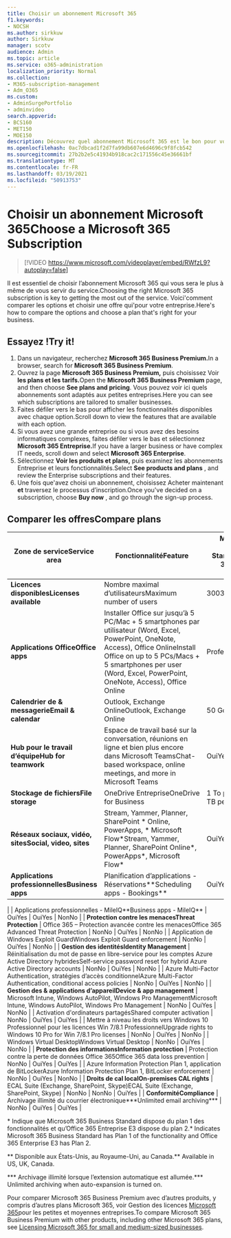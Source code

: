 ```yaml
---
title: Choisir un abonnement Microsoft 365
f1.keywords:
- NOCSH
ms.author: sirkkuw
author: Sirkkuw
manager: scotv
audience: Admin
ms.topic: article
ms.service: o365-administration
localization_priority: Normal
ms.collection:
- M365-subscription-management
- Adm_O365
ms.custom:
- AdminSurgePortfolio
- adminvideo
search.appverid:
- BCS160
- MET150
- MOE150
description: Découvrez quel abonnement Microsoft 365 est le bon pour votre organisation.
ms.openlocfilehash: 0ac7dbcad1f2d7fa99db607e6d4696c9f8fcb542
ms.sourcegitcommit: 27b2b2e5c41934b918cac2c171556c45e36661bf
ms.translationtype: MT
ms.contentlocale: fr-FR
ms.lasthandoff: 03/19/2021
ms.locfileid: "50913753"
---
```

# <a name="choose-a-microsoft-365-subscription"></a><span data-ttu-id="51b50-103">Choisir un abonnement Microsoft 365</span><span class="sxs-lookup"><span data-stu-id="51b50-103">Choose a Microsoft 365 Subscription</span></span>

> [!VIDEO https://www.microsoft.com/videoplayer/embed/RWfzL9?autoplay=false]

<span data-ttu-id="51b50-104">Il est essentiel de choisir l’abonnement Microsoft 365 qui vous sera le plus à même de vous servir du service.</span><span class="sxs-lookup"><span data-stu-id="51b50-104">Choosing the right Microsoft 365 subscription is key to getting the most out of the service.</span></span> <span data-ttu-id="51b50-105">Voici&#39;comment comparer les options et choisir une offre qui&#39;pour votre entreprise.</span><span class="sxs-lookup"><span data-stu-id="51b50-105">Here&#39;s how to compare the options and choose a plan that&#39;s right for your business.</span></span>

## <a name="try-it"></a><span data-ttu-id="51b50-106">Essayez !</span><span class="sxs-lookup"><span data-stu-id="51b50-106">Try it!</span></span>

1. <span data-ttu-id="51b50-107">Dans un navigateur, recherchez **Microsoft 365 Business Premium.**</span><span class="sxs-lookup"><span data-stu-id="51b50-107">In a browser, search for  **Microsoft 365 Business Premium**.</span></span>
2. <span data-ttu-id="51b50-108">Ouvrez la page **Microsoft 365 Business Premium,** puis choisissez Voir **les plans et les tarifs.**</span><span class="sxs-lookup"><span data-stu-id="51b50-108">Open the  **Microsoft 365 Business Premium**  page, and then choose  **See plans and pricing**.</span></span> <span data-ttu-id="51b50-109">Vous pouvez voir ici quels abonnements sont adaptés aux petites entreprises.</span><span class="sxs-lookup"><span data-stu-id="51b50-109">Here you can see which subscriptions are tailored to smaller businesses.</span></span>
3. <span data-ttu-id="51b50-110">Faites défiler vers le bas pour afficher les fonctionnalités disponibles avec chaque option.</span><span class="sxs-lookup"><span data-stu-id="51b50-110">Scroll down to view the features that are available with each option.</span></span>
4. <span data-ttu-id="51b50-111">Si vous avez une grande entreprise ou si vous avez des besoins informatiques complexes, faites défiler vers le bas et sélectionnez **Microsoft 365 Entreprise.**</span><span class="sxs-lookup"><span data-stu-id="51b50-111">If you have a larger business or have complex IT needs, scroll down and select  **Microsoft 365 Enterprise**.</span></span>
5. <span data-ttu-id="51b50-112">Sélectionnez  **Voir les produits et plans,** puis examinez les abonnements Entreprise et leurs fonctionnalités.</span><span class="sxs-lookup"><span data-stu-id="51b50-112">Select  **See products and plans** , and review the Enterprise subscriptions and their features.</span></span>
6. <span data-ttu-id="51b50-113">Une fois que&#39;avez choisi un abonnement, choisissez Acheter maintenant  **et** traversez le processus d’inscription.</span><span class="sxs-lookup"><span data-stu-id="51b50-113">Once you&#39;ve decided on a subscription, choose  **Buy now** , and go through the sign-up process.</span></span>

## <a name="compare-plans"></a><span data-ttu-id="51b50-114">Comparer les offres</span><span class="sxs-lookup"><span data-stu-id="51b50-114">Compare plans</span></span>

| <span data-ttu-id="51b50-115">**Zone de service**</span><span class="sxs-lookup"><span data-stu-id="51b50-115">**Service area**</span></span> | <span data-ttu-id="51b50-116">**Fonctionnalité**</span><span class="sxs-lookup"><span data-stu-id="51b50-116">**Feature**</span></span> | <span data-ttu-id="51b50-117">**Microsoft 365 Business Standard**</span><span class="sxs-lookup"><span data-stu-id="51b50-117">**Microsoft 365 Business Standard**</span></span> | <span data-ttu-id="51b50-118">**Microsoft 365 Business Premium**</span><span class="sxs-lookup"><span data-stu-id="51b50-118">**Microsoft 365 Business Premium**</span></span> | <span data-ttu-id="51b50-119">**Office 365 Entreprise E3**</span><span class="sxs-lookup"><span data-stu-id="51b50-119">**Office 365 Enterprise E3**</span></span> |
| --- | --- | --- | --- | --- |
| <span data-ttu-id="51b50-120">**Licences disponibles**</span><span class="sxs-lookup"><span data-stu-id="51b50-120">**Licenses available**</span></span> | <span data-ttu-id="51b50-121">Nombre maximal d’utilisateurs</span><span class="sxs-lookup"><span data-stu-id="51b50-121">Maximum number of users</span></span> | <span data-ttu-id="51b50-122">300</span><span class="sxs-lookup"><span data-stu-id="51b50-122">300</span></span> | <span data-ttu-id="51b50-123">300</span><span class="sxs-lookup"><span data-stu-id="51b50-123">300</span></span> | <span data-ttu-id="51b50-124">Illimité</span><span class="sxs-lookup"><span data-stu-id="51b50-124">Unlimited</span></span> |
| <span data-ttu-id="51b50-125">**Applications Office**</span><span class="sxs-lookup"><span data-stu-id="51b50-125">**Office apps**</span></span> | <span data-ttu-id="51b50-126">Installer Office sur jusqu’à 5 PC/Mac + 5 smartphones par utilisateur (Word, Excel, PowerPoint, OneNote, Access), Office Online</span><span class="sxs-lookup"><span data-stu-id="51b50-126">Install Office on up to 5 PCs/Macs + 5 smartphones per user (Word, Excel, PowerPoint, OneNote, Access), Office Online</span></span> | <span data-ttu-id="51b50-127">Professionnel</span><span class="sxs-lookup"><span data-stu-id="51b50-127">Business</span></span> | <span data-ttu-id="51b50-128">Professionnel</span><span class="sxs-lookup"><span data-stu-id="51b50-128">Business</span></span> | <span data-ttu-id="51b50-129">ProPlus</span><span class="sxs-lookup"><span data-stu-id="51b50-129">ProPlus</span></span> |
| <span data-ttu-id="51b50-130">**Calendrier de &amp; messagerie**</span><span class="sxs-lookup"><span data-stu-id="51b50-130">**Email &amp; calendar**</span></span> | <span data-ttu-id="51b50-131">Outlook, Exchange Online</span><span class="sxs-lookup"><span data-stu-id="51b50-131">Outlook, Exchange Online</span></span> | <span data-ttu-id="51b50-132">50 Go</span><span class="sxs-lookup"><span data-stu-id="51b50-132">50 GB</span></span> | <span data-ttu-id="51b50-133">50 Go</span><span class="sxs-lookup"><span data-stu-id="51b50-133">50 GB</span></span> | <span data-ttu-id="51b50-134">100 Go</span><span class="sxs-lookup"><span data-stu-id="51b50-134">100 GB</span></span> |
| <span data-ttu-id="51b50-135">**Hub pour le travail d’équipe**</span><span class="sxs-lookup"><span data-stu-id="51b50-135">**Hub for teamwork**</span></span> | <span data-ttu-id="51b50-136">Espace de travail basé sur la conversation, réunions en ligne et bien plus encore dans Microsoft Teams</span><span class="sxs-lookup"><span data-stu-id="51b50-136">Chat-based workspace, online meetings, and more in Microsoft Teams</span></span> | <span data-ttu-id="51b50-137">Oui</span><span class="sxs-lookup"><span data-stu-id="51b50-137">Yes</span></span> | <span data-ttu-id="51b50-138">Oui</span><span class="sxs-lookup"><span data-stu-id="51b50-138">Yes</span></span> | <span data-ttu-id="51b50-139">Oui</span><span class="sxs-lookup"><span data-stu-id="51b50-139">Yes</span></span> |
| <span data-ttu-id="51b50-140">**Stockage de fichiers**</span><span class="sxs-lookup"><span data-stu-id="51b50-140">**File storage**</span></span> | <span data-ttu-id="51b50-141">OneDrive Entreprise</span><span class="sxs-lookup"><span data-stu-id="51b50-141">OneDrive for Business</span></span> | <span data-ttu-id="51b50-142">1 To par utilisateur</span><span class="sxs-lookup"><span data-stu-id="51b50-142">1 TB per user</span></span> | <span data-ttu-id="51b50-143">1 To par utilisateur</span><span class="sxs-lookup"><span data-stu-id="51b50-143">1 TB per user</span></span> | <span data-ttu-id="51b50-144">Illimité</span><span class="sxs-lookup"><span data-stu-id="51b50-144">Unlimited</span></span> |
| <span data-ttu-id="51b50-145">**Réseaux sociaux, vidéo, sites**</span><span class="sxs-lookup"><span data-stu-id="51b50-145">**Social, video, sites**</span></span> | <span data-ttu-id="51b50-146">Stream, Yammer, Planner, SharePoint \* Online, PowerApps, \* Microsoft Flow\*</span><span class="sxs-lookup"><span data-stu-id="51b50-146">Stream, Yammer, Planner, SharePoint Online\*, PowerApps\*, Microsoft Flow\*</span></span> | <span data-ttu-id="51b50-147">Oui</span><span class="sxs-lookup"><span data-stu-id="51b50-147">Yes</span></span> | <span data-ttu-id="51b50-148">Oui</span><span class="sxs-lookup"><span data-stu-id="51b50-148">Yes</span></span> | <span data-ttu-id="51b50-149">Oui</span><span class="sxs-lookup"><span data-stu-id="51b50-149">Yes</span></span> |
| <span data-ttu-id="51b50-150">**Applications professionnelles**</span><span class="sxs-lookup"><span data-stu-id="51b50-150">**Business apps**</span></span> | <span data-ttu-id="51b50-151">Planification d’applications - Réservations\*\*</span><span class="sxs-lookup"><span data-stu-id="51b50-151">Scheduling apps - Bookings\*\*</span></span> | <span data-ttu-id="51b50-152">Oui</span><span class="sxs-lookup"><span data-stu-id="51b50-152">Yes</span></span> | <span data-ttu-id="51b50-153">Oui</span><span class="sxs-lookup"><span data-stu-id="51b50-153">Yes</span></span> | <span data-ttu-id="51b50-154">Oui</span><span class="sxs-lookup"><span data-stu-id="51b50-154">Yes</span></span> |
|
 | <span data-ttu-id="51b50-155">Applications professionnelles - MileIQ\*\*</span><span class="sxs-lookup"><span data-stu-id="51b50-155">Business apps - MileIQ\*\*</span></span> | <span data-ttu-id="51b50-156">Oui</span><span class="sxs-lookup"><span data-stu-id="51b50-156">Yes</span></span> | <span data-ttu-id="51b50-157">Oui</span><span class="sxs-lookup"><span data-stu-id="51b50-157">Yes</span></span> | <span data-ttu-id="51b50-158">Non</span><span class="sxs-lookup"><span data-stu-id="51b50-158">No</span></span> |
| <span data-ttu-id="51b50-159">**Protection contre les menaces**</span><span class="sxs-lookup"><span data-stu-id="51b50-159">**Threat Protection**</span></span> | <span data-ttu-id="51b50-160">Office 365 – Protection avancée contre les menaces</span><span class="sxs-lookup"><span data-stu-id="51b50-160">Office 365 Advanced Threat Protection</span></span> | <span data-ttu-id="51b50-161">Non</span><span class="sxs-lookup"><span data-stu-id="51b50-161">No</span></span> | <span data-ttu-id="51b50-162">Oui</span><span class="sxs-lookup"><span data-stu-id="51b50-162">Yes</span></span> | <span data-ttu-id="51b50-163">Non</span><span class="sxs-lookup"><span data-stu-id="51b50-163">No</span></span> |
 | <span data-ttu-id="51b50-164">Application de Windows Exploit Guard</span><span class="sxs-lookup"><span data-stu-id="51b50-164">Windows Exploit Guard enforcement</span></span> | <span data-ttu-id="51b50-165">Non</span><span class="sxs-lookup"><span data-stu-id="51b50-165">No</span></span> | <span data-ttu-id="51b50-166">Oui</span><span class="sxs-lookup"><span data-stu-id="51b50-166">Yes</span></span> | <span data-ttu-id="51b50-167">Non</span><span class="sxs-lookup"><span data-stu-id="51b50-167">No</span></span> |
| <span data-ttu-id="51b50-168">**Gestion des identités**</span><span class="sxs-lookup"><span data-stu-id="51b50-168">**Identity Management**</span></span> | <span data-ttu-id="51b50-169">Réinitialisation du mot de passe en libre-service pour les comptes Azure Active Directory hybrides</span><span class="sxs-lookup"><span data-stu-id="51b50-169">Self-service password reset for hybrid Azure Active Directory accounts</span></span> | <span data-ttu-id="51b50-170">Non</span><span class="sxs-lookup"><span data-stu-id="51b50-170">No</span></span> | <span data-ttu-id="51b50-171">Oui</span><span class="sxs-lookup"><span data-stu-id="51b50-171">Yes</span></span> | <span data-ttu-id="51b50-172">Non</span><span class="sxs-lookup"><span data-stu-id="51b50-172">No</span></span> |
 | <span data-ttu-id="51b50-173">Azure Multi-Factor Authentication, stratégies d’accès conditionnel</span><span class="sxs-lookup"><span data-stu-id="51b50-173">Azure Multi-Factor Authentication, conditional access policies</span></span> | <span data-ttu-id="51b50-174">Non</span><span class="sxs-lookup"><span data-stu-id="51b50-174">No</span></span> | <span data-ttu-id="51b50-175">Oui</span><span class="sxs-lookup"><span data-stu-id="51b50-175">Yes</span></span> | <span data-ttu-id="51b50-176">Non</span><span class="sxs-lookup"><span data-stu-id="51b50-176">No</span></span> |
| <span data-ttu-id="51b50-177">**Gestion des &amp; applications d’appareil**</span><span class="sxs-lookup"><span data-stu-id="51b50-177">**Device &amp; app management**</span></span> | <span data-ttu-id="51b50-178">Microsoft Intune, Windows AutoPilot, Windows Pro Management</span><span class="sxs-lookup"><span data-stu-id="51b50-178">Microsoft Intune, Windows AutoPilot, Windows Pro Management</span></span> | <span data-ttu-id="51b50-179">Non</span><span class="sxs-lookup"><span data-stu-id="51b50-179">No</span></span> | <span data-ttu-id="51b50-180">Oui</span><span class="sxs-lookup"><span data-stu-id="51b50-180">Yes</span></span> | <span data-ttu-id="51b50-181">Non</span><span class="sxs-lookup"><span data-stu-id="51b50-181">No</span></span> |
 | <span data-ttu-id="51b50-182">Activation d'ordinateurs partagés</span><span class="sxs-lookup"><span data-stu-id="51b50-182">Shared computer activation</span></span> | <span data-ttu-id="51b50-183">Non</span><span class="sxs-lookup"><span data-stu-id="51b50-183">No</span></span> | <span data-ttu-id="51b50-184">Oui</span><span class="sxs-lookup"><span data-stu-id="51b50-184">Yes</span></span> | <span data-ttu-id="51b50-185">Oui</span><span class="sxs-lookup"><span data-stu-id="51b50-185">Yes</span></span> |
 | <span data-ttu-id="51b50-186">Mettre à niveau les droits vers Windows 10 Professionnel pour les licences Win 7/8.1 Professionnel</span><span class="sxs-lookup"><span data-stu-id="51b50-186">Upgrade rights to Windows 10 Pro for Win 7/8.1 Pro licenses</span></span> | <span data-ttu-id="51b50-187">Non</span><span class="sxs-lookup"><span data-stu-id="51b50-187">No</span></span> | <span data-ttu-id="51b50-188">Oui</span><span class="sxs-lookup"><span data-stu-id="51b50-188">Yes</span></span> | <span data-ttu-id="51b50-189">Non</span><span class="sxs-lookup"><span data-stu-id="51b50-189">No</span></span> |
 | <span data-ttu-id="51b50-190">Windows Virtual Desktop</span><span class="sxs-lookup"><span data-stu-id="51b50-190">Windows Virtual Desktop</span></span> | <span data-ttu-id="51b50-191">Non</span><span class="sxs-lookup"><span data-stu-id="51b50-191">No</span></span> | <span data-ttu-id="51b50-192">Oui</span><span class="sxs-lookup"><span data-stu-id="51b50-192">Yes</span></span> | <span data-ttu-id="51b50-193">Non</span><span class="sxs-lookup"><span data-stu-id="51b50-193">No</span></span> |
| <span data-ttu-id="51b50-194">**Protection des informations**</span><span class="sxs-lookup"><span data-stu-id="51b50-194">**Information protection**</span></span> | <span data-ttu-id="51b50-195">Protection contre la perte de données Office 365</span><span class="sxs-lookup"><span data-stu-id="51b50-195">Office 365 data loss prevention</span></span> | <span data-ttu-id="51b50-196">Non</span><span class="sxs-lookup"><span data-stu-id="51b50-196">No</span></span> | <span data-ttu-id="51b50-197">Oui</span><span class="sxs-lookup"><span data-stu-id="51b50-197">Yes</span></span> | <span data-ttu-id="51b50-198">Oui</span><span class="sxs-lookup"><span data-stu-id="51b50-198">Yes</span></span> |
 | <span data-ttu-id="51b50-199">Azure Information Protection Plan 1, application de BitLocker</span><span class="sxs-lookup"><span data-stu-id="51b50-199">Azure Information Protection Plan 1, BitLocker enforcement</span></span> | <span data-ttu-id="51b50-200">Non</span><span class="sxs-lookup"><span data-stu-id="51b50-200">No</span></span> | <span data-ttu-id="51b50-201">Oui</span><span class="sxs-lookup"><span data-stu-id="51b50-201">Yes</span></span> | <span data-ttu-id="51b50-202">Non</span><span class="sxs-lookup"><span data-stu-id="51b50-202">No</span></span> |
| <span data-ttu-id="51b50-203">**Droits de cal local**</span><span class="sxs-lookup"><span data-stu-id="51b50-203">**On-premises CAL rights**</span></span> | <span data-ttu-id="51b50-204">ECAL Suite (Exchange, SharePoint, Skype)</span><span class="sxs-lookup"><span data-stu-id="51b50-204">ECAL Suite (Exchange, SharePoint, Skype)</span></span> | <span data-ttu-id="51b50-205">Non</span><span class="sxs-lookup"><span data-stu-id="51b50-205">No</span></span> | <span data-ttu-id="51b50-206">Non</span><span class="sxs-lookup"><span data-stu-id="51b50-206">No</span></span> | <span data-ttu-id="51b50-207">Oui</span><span class="sxs-lookup"><span data-stu-id="51b50-207">Yes</span></span> |
| <span data-ttu-id="51b50-208">**Conformité**</span><span class="sxs-lookup"><span data-stu-id="51b50-208">**Compliance**</span></span> | <span data-ttu-id="51b50-209">Archivage illimité du courrier électronique\*\*\*</span><span class="sxs-lookup"><span data-stu-id="51b50-209">Unlimited email archiving\*\*\*</span></span> | <span data-ttu-id="51b50-210">Non</span><span class="sxs-lookup"><span data-stu-id="51b50-210">No</span></span> | <span data-ttu-id="51b50-211">Oui</span><span class="sxs-lookup"><span data-stu-id="51b50-211">Yes</span></span> | <span data-ttu-id="51b50-212">Oui</span><span class="sxs-lookup"><span data-stu-id="51b50-212">Yes</span></span> |

<span data-ttu-id="51b50-213">\* Indique que Microsoft 365 Business Standard dispose du plan 1 des fonctionnalités et qu’Office 365 Entreprise E3 dispose du plan 2.</span><span class="sxs-lookup"><span data-stu-id="51b50-213">\* Indicates Microsoft 365 Business Standard has Plan 1 of the functionality and Office 365 Enterprise E3 has Plan 2.</span></span>

<span data-ttu-id="51b50-214">\*\* Disponible aux États-Unis, au Royaume-Uni, au Canada.</span><span class="sxs-lookup"><span data-stu-id="51b50-214">\*\* Available in US, UK, Canada.</span></span>

<span data-ttu-id="51b50-215">\*\*\* Archivage illimité lorsque l’extension automatique est allumée.</span><span class="sxs-lookup"><span data-stu-id="51b50-215">\*\*\* Unlimited archiving when auto-expansion is turned on.</span></span>

<span data-ttu-id="51b50-216">Pour comparer Microsoft 365 Business Premium avec d’autres produits, y compris d’autres plans Microsoft 365, voir Gestion des licences [Microsoft 365](/office365/servicedescriptions/microsoft-365-service-descriptions/licensing-microsoft-365-in-smb)pour les petites et moyennes entreprises.</span><span class="sxs-lookup"><span data-stu-id="51b50-216">To compare Microsoft 365 Business Premium with other products, including other Microsoft 365 plans, see [Licensing Microsoft 365 for small and medium-sized businesses](/office365/servicedescriptions/microsoft-365-service-descriptions/licensing-microsoft-365-in-smb).</span></span>